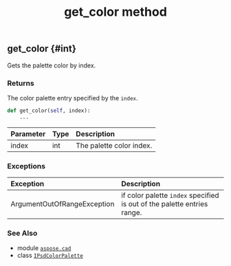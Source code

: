 ﻿---
title: get_color method
second_title: Aspose.CAD for Python via .NET API References
description: 
type: docs
weight: 30
url: /python-net/aspose.cad/ipsdcolorpalette/get_color/
is_root: false
---

## get_color {#int}

Gets the palette color by index.


### Returns 


The color palette entry specified by the `index`.


```python
def get_color(self, index):
    ...
```


| Parameter | Type | Description |
| :- | :- | :- |
| index | int | The palette color index. |
### Exceptions
| Exception | Description |
| :- | :- |
| ArgumentOutOfRangeException | if color palette `index` specified is out of the palette entries range. |





### See Also
* module [`aspose.cad`](../../)
* class [`IPsdColorPalette`](/cad/python-net/aspose.cad/ipsdcolorpalette)
